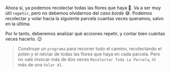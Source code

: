 <gs-attire attire-url="https://raw.githubusercontent.com/MumukiProject/mumuki-guia-gobstones-practica-repeticion-simple-kids/master/assets/attires/config.json"></gs-attire>
<gs-toolbox toolbox-url="https://raw.githubusercontent.com/MumukiProject/mumuki-guia-gobstones-practica-repeticion-simple-kids/master/assets/toolbox_1553783444661.xml"></gs-toolbox>

Ahora sí, ya podemos recolectar todas las flores que haya :bouquet:. Va a ser muy útil `repetir`, pero no debemos olvidarnos del _caso borde_ :sweat_smile:. Podemos recolectar y volar hacia la siguiente parcela cuantas veces queramos, salvo en la última.

Por lo tanto, deberemos analizar qué acciones repetir, y contar bien cuántas veces hacerlo. :wink:

> Construye un `programa` para recorrer todo el camino, recolectando el polen y el néctar de todas las flores que haya en cada parcela. Pero no vale invocar más de dos veces `Recolectar Toda La Parcela`, ni más de una `Volar Al`.
